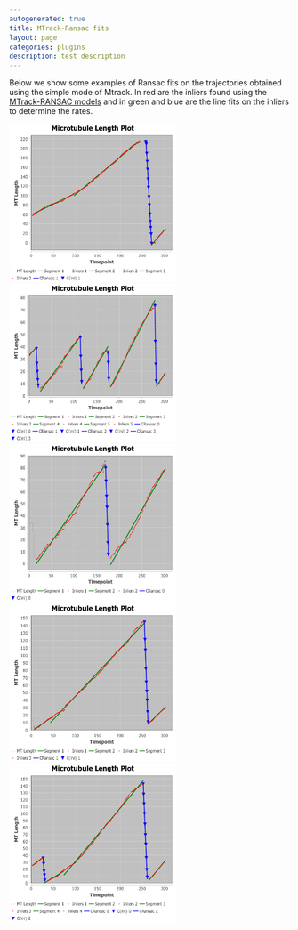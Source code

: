 ```yaml
---
autogenerated: true
title: MTrack-Ransac fits
layout: page
categories: plugins
description: test description
---
```


Below we show some examples of Ransac fits on the trajectories obtained using the simple mode of Mtrack. In red are the inliers found using the [MTrack-RANSAC models](MTrack-RANSAC_models) and in green and blue are the line fits on the inliers to determine the rates.

<img src="/media/ExampleA.png" width="300"/> <img src="/media/ExampleB.png" width="300"/> <img src="/media/ExampleC.png" width="300"/> <img src="/media/ExampleD.png" width="300"/> <img src="/media/ExampleE.png" width="300"/>
